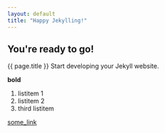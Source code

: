 ```yaml
---
layout: default
title: "Happy Jekylling!"
---
```


## You're ready to go!

{{ page.title }} 
Start developing your Jekyll website.

**bold**

1. listitem 1
2. listitem 2
3. third listitem

[some_link]({{site.name}})


